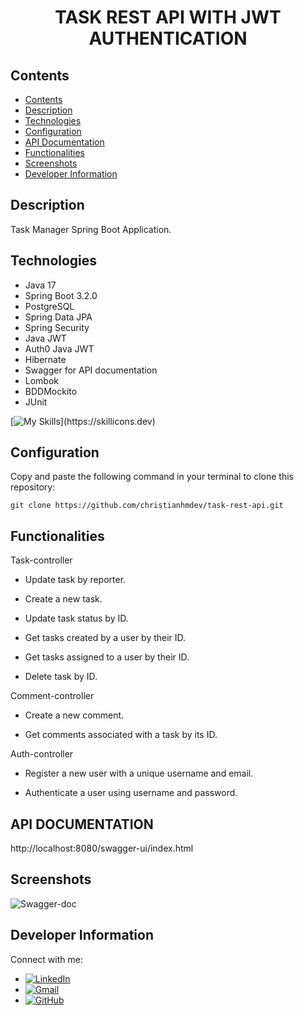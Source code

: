 <div style="text-align: center">
  <h1>TASK REST API WITH JWT AUTHENTICATION</h1>
</div>

## Contents

- [Contents](#contents)
- [Description](#description)
- [Technologies](#technologies)
- [Configuration](#configuration)
- [API Documentation](#api-documentation)
- [Functionalities](#functionalities)
- [Screenshots](#screenshots)
- [Developer Information](#developer-information)

## Description

Task Manager Spring Boot Application.

## Technologies

- Java 17
- Spring Boot 3.2.0
- PostgreSQL
- Spring Data JPA
- Spring Security
- Java JWT
- Auth0 Java JWT
- Hibernate
- Swagger for API documentation
- Lombok
- BDDMockito
- JUnit

[![My Skills](https://skillicons.dev/icons?i=java,spring,postgresql,idea,)](https://skillicons.dev)

## Configuration

Copy and paste the following command in your terminal to clone this repository:

```
git clone https://github.com/christianhmdev/task-rest-api.git
```

## Functionalities

Task-controller

- Update task by reporter.

- Create a new task.

- Update task status by ID.

- Get tasks created by a user by their ID.

- Get tasks assigned to a user by their ID.

- Delete task by ID.

Comment-controller

- Create a new comment.

- Get comments associated with a task by its ID.

Auth-controller

- Register a new user with a unique username and email.

- Authenticate a user using username and password.

## API DOCUMENTATION

http://localhost:8080/swagger-ui/index.html

## Screenshots

![Swagger-doc](https://res.cloudinary.com/ddmcwbdtl/image/upload/v1703296401/task-rest-api.png)

## Developer Information

Connect with me:

- [![LinkedIn](https://img.shields.io/badge/LinkedIn-blue?logo=linkedin)](https://www.linkedin.com/in/christianhuamandev/)
- [![Gmail](https://img.shields.io/badge/Gmail-red?logo=gmail)](mailto:christianhuamandev@gmail.com)
- [![GitHub](https://img.shields.io/badge/GitHub-black?logo=github)](https://github.com/christianhmdev/)

